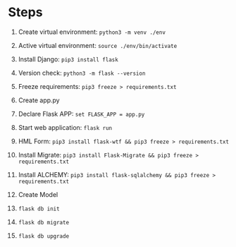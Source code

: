# Steps

1. Create virtual environment: `python3 -m venv ./env`

2. Active virtual environment: `source ./env/bin/activate`

3. Install Django: `pip3 install flask`

4. Version check: `python3 -m flask --version`

5. Freeze requirements: `pip3 freeze > requirements.txt`

6. Create app.py

7. Declare Flask APP: `set FLASK_APP = app.py`

8. Start web application: `flask run`

9. HML Form: `pip3 install flask-wtf && pip3 freeze > requirements.txt`

10. Install Migrate: `pip3 install Flask-Migrate && pip3 freeze > requirements.txt`

11. Install ALCHEMY: `pip3 install flask-sqlalchemy && pip3 freeze > requirements.txt`

12. Create Model

13. `flask db init`

14. `flask db migrate`

15. `flask db upgrade`
